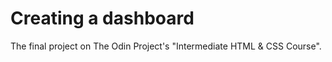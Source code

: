 # Creating a dashboard  

The final project on The Odin Project's "Intermediate HTML & CSS Course".
